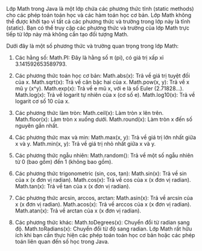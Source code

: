 Lớp Math trong Java là một lớp chứa các phương thức tĩnh (static methods) cho các phép toán toán học và các hàm toán học cơ bản. Lớp Math không thể được khởi tạo vì tất cả các phương thức và trường trong lớp này là tĩnh (static). Bạn có thể truy cập các phương thức và trường của lớp Math trực tiếp từ lớp này mà không cần tạo đối tượng Math.

Dưới đây là một số phương thức và trường quan trọng trong lớp Math:

1. Các hằng số:
   Math.PI: Đây là hằng số π (pi), có giá trị xấp xỉ 3.141592653589793.

2. Các phương thức toán học cơ bản:
   Math.abs(x): Trả về giá trị tuyệt đối của x.
   Math.sqrt(x): Trả về căn bậc hai của x.
   Math.pow(x, y): Trả về x mũ y (x^y).
   Math.exp(x): Trả về e mũ x, với e là số Euler (2.71828...).
   Math.log(x): Trả về logarit tự nhiên của x (cơ số e).
   Math.log10(x): Trả về logarit cơ số 10 của x.

3. Các phương thức làm tròn:
   Math.ceil(x): Làm tròn x lên trên.
   Math.floor(x): Làm tròn x xuống dưới.
   Math.round(x): Làm tròn x đến số nguyên gần nhất.

4. Các phương thức max và min:
   Math.max(x, y): Trả về giá trị lớn nhất giữa x và y.
   Math.min(x, y): Trả về giá trị nhỏ nhất giữa x và y.

5. Các phương thức ngẫu nhiên:
   Math.random(): Trả về một số ngẫu nhiên từ 0 (bao gồm) đến 1 (không bao gồm).

6. Các phương thức trigonometric (sin, cos, tan):
   Math.sin(x): Trả về sin của x (x đơn vị radian).
   Math.cos(x): Trả về cos của x (x đơn vị radian).
   Math.tan(x): Trả về tan của x (x đơn vị radian).

7. Các phương thức arcsin, arccos, arctan:
   Math.asin(x): Trả về arcsin của x (x đơn vị radian).
   Math.acos(x): Trả về arccos của x (x đơn vị radian).
   Math.atan(x): Trả về arctan của x (x đơn vị radian).

8. Các phương thức khác:
   Math.toDegrees(x): Chuyển đổi từ radian sang độ.
   Math.toRadians(x): Chuyển đổi từ độ sang radian.
   Lớp Math rất hữu ích khi bạn cần thực hiện các phép toán toán học cơ bản hoặc các phép toán liên quan đến số học trong Java.
